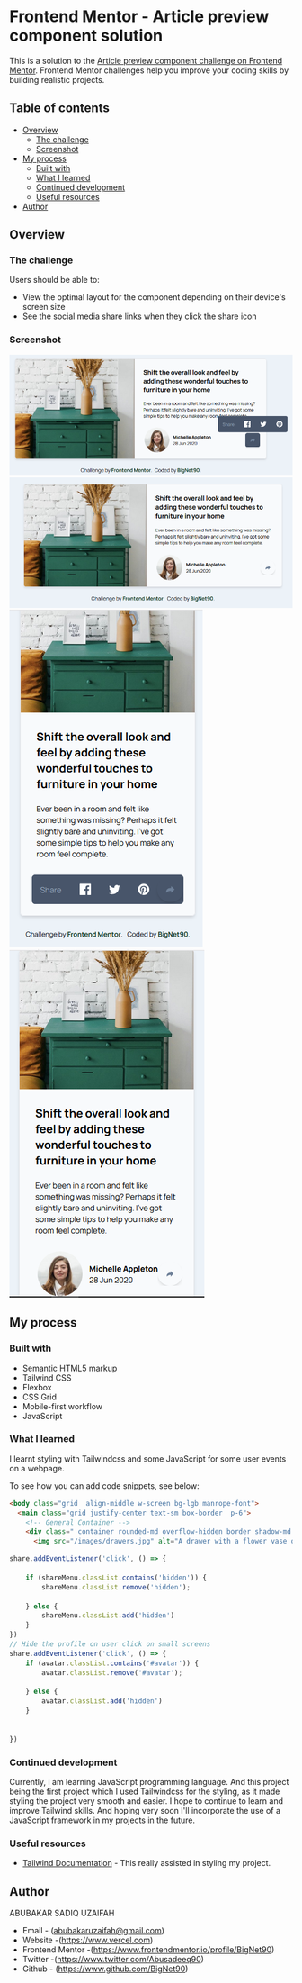 # Frontend Mentor - Article preview component solution

This is a solution to the [Article preview component challenge on Frontend Mentor](https://www.frontendmentor.io/challenges/article-preview-component-dYBN_pYFT). Frontend Mentor challenges help you improve your coding skills by building realistic projects. 

## Table of contents

- [Overview](#overview)
  - [The challenge](#the-challenge)
  - [Screenshot](#screenshot)
- [My process](#my-process)
  - [Built with](#built-with)
  - [What I learned](#what-i-learned)
  - [Continued development](#continued-development)
  - [Useful resources](#useful-resources)
- [Author](#author)



## Overview

### The challenge

Users should be able to:

- View the optimal layout for the component depending on their device's screen size
- See the social media share links when they click the share icon

### Screenshot

![](./design/Desktop-active-BigNet.png)
![](./design/Desktop-design-BigNet90.png)
![](./design/Mobile-active-BigNet90.png)
![](./design/Mobile-design-BigNet90.png)


## My process

### Built with

- Semantic HTML5 markup
- Tailwind CSS
- Flexbox
- CSS Grid
- Mobile-first workflow
- JavaScript


### What I learned

I learnt styling with Tailwindcss and some JavaScript for some user events on a webpage. 

To see how you can add code snippets, see below:

```html
<body class="grid  align-middle w-screen bg-lgb manrope-font">
  <main class="grid justify-center text-sm box-border  p-6">
    <!-- General Container -->
    <div class=" container rounded-md overflow-hidden border shadow-md bg-slate-50 md:flex ">
      <img src="/images/drawers.jpg" alt="A drawer with a flower vase on the top" class="w-96">
```
```js
share.addEventListener('click', () => {

    if (shareMenu.classList.contains('hidden')) {
        shareMenu.classList.remove('hidden');

    } else {
        shareMenu.classList.add('hidden')
    }
})
// Hide the profile on user click on small screens
share.addEventListener('click', () => {
    if (avatar.classList.contains('#avatar')) {
        avatar.classList.remove('#avatar');

    } else {
        avatar.classList.add('hidden')
    }


})

```


### Continued development

Currently, i am learning JavaScript programming language. And this project being the first project which I used Tailwindcss for the styling, as it made styling the project very smooth and easier. I hope to continue to learn and improve Tailwind skills. And hoping very soon I'll incorporate the use of a JavaScript framework in my projects in the future. 

### Useful resources

- [Tailwind Documentation](https://www.Tailwindcss.com) - This really assisted in styling my project.

## Author
ABUBAKAR SADIQ UZAIFAH 
- Email - (abubakaruzaifah@gmail.com)
- Website -(https://www.vercel.com)
- Frontend Mentor -(https://www.frontendmentor.io/profile/BigNet90)
- Twitter -(https://www.twitter.com/Abusadeeq90)
- Github - (https://www.github.com/BigNet90)


